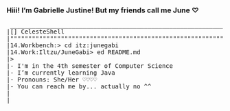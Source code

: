 <h3>Hiii! I’m Gabrielle Justine! But my friends call me June ♡</h3>

<pre> _______________________________________________________________________
|[] CelesteShell                                                  |F]|!"|
|"""""""""""""""""""""""""""""""""""""""""""""""""""""""""""""""""""""|"|
|14.Workbench:> cd itz:junegabi                                       | |
|14.Work:Iltzu/JuneGabi> ed README.md                                 | |
|>                                                                    | |
|- I'm in the 4th semester of Computer Science                        | |
|- I’m currently learning Java                                        | |
|- Pronouns: She/Her ♡♡♡♡                                            | |
|- You can reach me by... actually no ^^                              | |
|                                                                     |_|
|_____________________________________________________________________|/|</pre>
